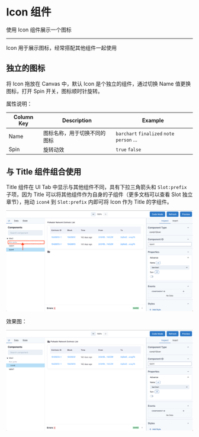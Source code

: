# Icon 组件

使用 Icon 组件展示一个图标

---

Icon 用于展示图标，经常搭配其他组件一起使用

## 独立的图标

将 Icon 拖放在 Canvas 中，默认 Icon 是个独立的组件，通过切换 Name 值更换图标，打开 Spin 开关，图标顺时针旋转。

属性说明：

| Column Key | Description | Example |
| ----------- | ----------- | ----------- |
| Name | 图标名称，用于切换不同的图标 | `barchart` `finalized` `note` `person` ... |
| Spin | 旋转动效 | `true` `false` |

## 与 Title 组件组合使用

Title 组件在 UI Tab 中显示与其他组件不同，具有下拉三角箭头和 `Slot:prefix` 子项，因为 Title 可以将其他组件作为自身的子组件（更多文档可以查看 Slot 独立章节），拖动 `icon4` 到 `Slot:prefix` 内即可将 Icon 作为 Title 的字组件。

![Component icon](../assets/images/component-icon.png)

效果图：

![Component icon](../assets/images/component-icon-01.png)
